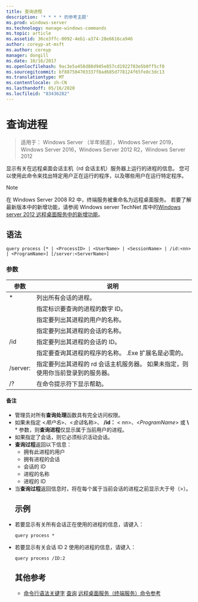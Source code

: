 ```yaml
---
title: 查询进程
description: '* * * * 的参考主题'
ms.prod: windows-server
ms.technology: manage-windows-commands
ms.topic: article
ms.assetid: 36ce3ffc-0092-4eb1-a374-28e6616ca946
author: coreyp-at-msft
ms.author: coreyp
manager: dongill
ms.date: 10/16/2017
ms.openlocfilehash: 9ac3e5a458d88d945e857cd1922783e5b0ff5cf0
ms.sourcegitcommit: bf887504703337f8ad685d778124f65fe8c3dc13
ms.translationtype: MT
ms.contentlocale: zh-CN
ms.lasthandoff: 05/16/2020
ms.locfileid: "83436282"
---
```

# <a name="query-process"></a>查询进程

> 适用于： Windows Server （半年频道），Windows Server 2019，Windows Server 2016，Windows Server 2012 R2，Windows Server 2012

显示有关在远程桌面会话主机（rd 会话主机）服务器上运行的进程的信息。
您可以使用此命令来找出特定用户正在运行的程序，以及哪些用户在运行特定程序。

> [!NOTE]
> 在 Windows Server 2008 R2 中，终端服务被重命名为远程桌面服务。 若要了解最新版本中的新增功能，请参阅 Windows server TechNet 库中的[Windows server 2012 远程桌面服务中的新增功能](https://technet.microsoft.com/library/hh831527)。
> ## <a name="syntax"></a>语法
> ```
> query process [* | <ProcessID> | <UserName> | <SessionName> | /id:<nn> | <ProgramName>] [/server:<ServerName>]
> ```
> ### <a name="parameters"></a>参数
>
> |      参数       |                                                                 说明                                                                  |
> |----------------------|----------------------------------------------------------------------------------------------------------------------------------------------|
> |          \*          |                                                    列出所有会话的进程。                                                     |
> |     <ProcessID>      |                                   指定标识要查询的进程的数字 ID。                                   |
> |      <UserName>      |                                       指定要列出其进程的用户的名称。                                       |
> |    <SessionName>     |                                     指定要列出其进程的会话的名称。                                      |
> |       /id<nn>       |                                      指定要列出其进程的会话的 ID。                                       |
> |    <ProgramName>     |                     指定要查询其进程的程序的名称。 .Exe 扩展名是必需的。                     |
> | /server:<ServerName> | 指定要列出其进程的 rd 会话主机服务器。 如果未指定，则使用你当前登录到的服务器。 |
> |          /?          |                                                     在命令提示符下显示帮助。                                                     |
>
>#### <a name="remarks"></a>备注
> - 管理员对所有**查询处理**函数具有完全访问权限。
> - 如果未指定 <*用户名*>、<*会话*名称>、 **/id：** < *nn*>、<*ProgramName*> 或 **\\** * 参数，则**查询进程**仅显示属于当前用户的进程。
> - 如果指定了会话，则它必须标识活动会话。
> - **查询过程**返回以下信息：
>   -   拥有此进程的用户
>   -   拥有进程的会话
>   -   会话的 ID
>   -   进程的名称
>   -   进程的 ID
> - 当**查询过程**返回信息时，将在每个属于当前会话的进程之前显示大于号（>）。
>   ## <a name="examples"></a>示例
> - 若要显示有关所有会话正在使用的进程的信息，请键入：
>   ```
>   query process *
>   ```
> - 若要显示有关会话 ID 2 使用的进程的信息，请键入：
>   ```
>   query process /ID:2
>   ```
>   ## <a name="additional-references"></a>其他参考
>   - [命令行语法关键字](command-line-syntax-key.md) 
>   [查询](query.md) 
>   [远程桌面服务（终端服务）命令参考](remote-desktop-services-terminal-services-command-reference.md)
